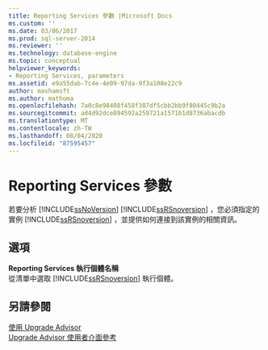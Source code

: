```yaml
---
title: Reporting Services 參數 |Microsoft Docs
ms.custom: ''
ms.date: 03/06/2017
ms.prod: sql-server-2014
ms.reviewer: ''
ms.technology: database-engine
ms.topic: conceptual
helpviewer_keywords:
- Reporting Services, parameters
ms.assetid: e9a55dab-7c4e-4e09-97da-9f3a108e22c9
author: mashamsft
ms.author: mathoma
ms.openlocfilehash: 7a0c8e98408f458f387df5cbb2bb9f80445c9b2a
ms.sourcegitcommit: ad4d92dce894592a259721a1571b1d8736abacdb
ms.translationtype: MT
ms.contentlocale: zh-TW
ms.lasthandoff: 08/04/2020
ms.locfileid: "87595457"
---
```

# <a name="reporting-services-parameters"></a>Reporting Services 參數
  若要分析 [!INCLUDE[ssNoVersion](../../includes/ssnoversion-md.md)] [!INCLUDE[ssRSnoversion](../../includes/ssrsnoversion-md.md)] ，您必須指定的實例 [!INCLUDE[ssRSnoversion](../../includes/ssrsnoversion-md.md)] ，並提供如何連接到該實例的相關資訊。  
  
## <a name="options"></a>選項  
 **Reporting Services 執行個體名稱**  
 從清單中選取 [!INCLUDE[ssRSnoversion](../../includes/ssrsnoversion-md.md)] 執行個體。  
  
## <a name="see-also"></a>另請參閱  
 [使用 Upgrade Advisor](../../../2014/sql-server/install/working-with-upgrade-advisor.md)   
 [Upgrade Advisor 使用者介面參考](../../../2014/sql-server/install/upgrade-advisor-user-interface-reference.md)  
  
  
